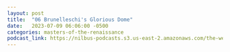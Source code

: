 ```yaml
---
layout: post
title:  "06 Brunelleschi's Glorious Dome"
date:   2023-07-09 06:06:00 -0500
categories: masters-of-the-renaissance
podcast_link: https://nilbus-podcasts.s3.us-east-2.amazonaws.com/the-well-trained-mind/Masters%20of%20the%20Renaissance/06%20Brunelleschi's%20Glorious%20Dome.mp3
---
```

